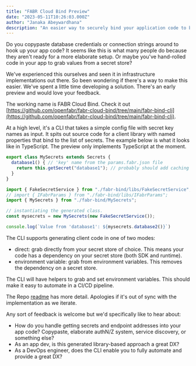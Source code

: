 ```yaml
---
title: "FABR Cloud Bind Preview"
date: "2023-05-11T10:26:03.000Z"
author: "Janaka Abeywardhana"
description: "An easier way to securely bind your application code to backends like databases."
---
```


Do you copypaste database credentials or connection strings around to hook up your app code? It seems like this is what many people do because they aren't ready for a more elaborate setup. Or maybe you've hand-rolled code in your app to grab values from a secret store?

We've experienced this ourselves and seen it in infrastructure implementations out there. So been wondering if there's a way to make this easier. We've spent a little time developing a solution. There's an early preview and would love your feedback.

The working name is FABR Cloud Bind. Check it out [https://github.com/openfabr/fabr-cloud-bind/tree/main/fabr-bind-cli](https://github.com/openfabr/fabr-cloud-bind/tree/main/fabr-bind-cli).

At a high level, it's a CLI that takes a simple config file with secret key names as input. It spits out source code for a client library with named properties that bind to the list of secrets. The example below is what it looks like in TypeScript. The preview only implements TypeScript at the moment.

```typescript generated class
export class MySecrets extends Secrets {
  database1() { // 'key' name from the params.fabr.json file 
    return this.getSecret("database1"); // probably should add caching here?
  }
}
```

```typescript example usage in app code
import { FakeSecretService } from "./fabr-bind/libs/FakeSecretService";
// import { IFabrParams } from "./fabr-bind/libs/IFabrParams";
import { MySecrets } from "./fabr-bind/MySecrets";

// instantiating the generated class.
const mysecrets = new MySecrets(new FakeSecretService()); 

console.log(`Value from 'database1': ${mysecrets.database2()}`)
```

The CLI supports generating client code in one of two modes:

- direct: grab directly from your secret store of choice. This means your code has a dependency on your secret store (both SDK and runtime).
- environment variable: grab from environment variables. This removes the dependency on a secret store. 

The CLI will have helpers to grab and set environment variables. This should make it easy to automate in a CI/CD pipeline.

The Repo [readme](https://github.com/openfabr/fabr-cloud-bind/tree/main/fabr-bind-cli) has more detail. Apologies if it's out of sync with the implementation as we iterate.

Any sort of feedback is welcome but we'd specifically like to hear about:

- How do you handle getting secrets and endpoint addresses into your app code? Copypaste, elaborate authN/Z system, service discovery, or something else?
- As an app dev, is this generated library-based approach a great DX?
- As a DevOps engineer, does the CLI enable you to fully automate and provide a great DX?

